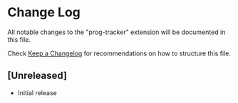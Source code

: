 # Change Log

All notable changes to the "prog-tracker" extension will be documented in this file.

Check [Keep a Changelog](http://keepachangelog.com/) for recommendations on how to structure this file.

## [Unreleased]

- Initial release